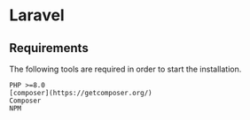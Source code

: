 # Laravel
## Requirements
The following tools are required in order to start the installation.

    PHP >=8.0
    [composer](https://getcomposer.org/)
    Composer
    NPM
